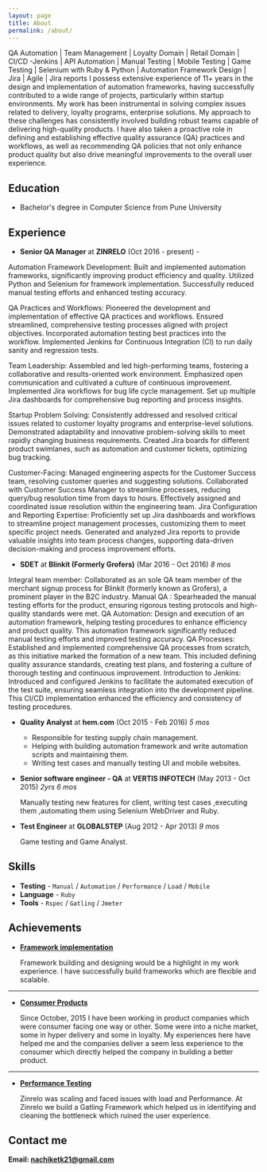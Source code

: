 ```yaml
---
layout: page
title: About
permalink: /about/
---
```


QA Automation | Team Management | Loyalty Domain | Retail Domain | CI/CD -Jenkins | API Automation | Manual Testing | Mobile Testing | Game Testing | Selenium with Ruby & Python | Automation Framework Design | Jira | Agile | Jira reports
I possess extensive experience of 11+ years in the design and implementation of automation frameworks, having successfully contributed to a wide range of projects, particularly within startup environments. My work has been instrumental in solving complex issues related to delivery, loyalty programs, enterprise solutions. My approach to these challenges has consistently involved building robust teams capable of delivering high-quality products. I have also taken a proactive role in defining and establishing effective quality assurance (QA) practices and workflows, as well as recommending QA policies that not only enhance product quality but also drive meaningful improvements to the overall user experience.

## Education

* Bachelor's degree in Computer Science from Pune University

## Experience

* **Senior QA Manager** at **ZINRELO** (Oct 2016 - present) _-_

Automation Framework Development: Built and implemented automation frameworks, significantly improving product efficiency and quality.
Utilized Python and Selenium for framework implementation.
Successfully reduced manual testing efforts and enhanced testing accuracy.

QA Practices and Workflows: Pioneered the development and implementation of effective QA practices and workflows.
Ensured streamlined, comprehensive testing processes aligned with project objectives.
Incorporated automation testing best practices into the workflow.
Implemented Jenkins for Continuous Integration (CI) to run daily sanity and regression tests.

Team Leadership: Assembled and led high-performing teams, fostering a collaborative and results-oriented work environment.
Emphasized open communication and cultivated a culture of continuous improvement.
Implemented Jira workflows for bug life cycle management.
Set up multiple Jira dashboards for comprehensive bug reporting and process insights.

Startup Problem Solving: Consistently addressed and resolved critical issues related to customer loyalty programs and enterprise-level solutions.
Demonstrated adaptability and innovative problem-solving skills to meet rapidly changing business requirements.
Created Jira boards for different product swimlanes, such as automation and customer tickets, optimizing bug tracking.

Customer-Facing: Managed engineering aspects for the Customer Success team, resolving customer queries and suggesting solutions.
Collaborated with Customer Success Manager to streamline processes, reducing query/bug resolution time from days to hours.
Effectively assigned and coordinated issue resolution within the engineering team.
Jira Configuration and Reporting Expertise: Proficiently set up Jira dashboards and workflows to streamline project management processes, customizing them to meet specific project needs.  Generated and analyzed Jira reports to provide valuable insights into team process changes, supporting data-driven decision-making and process improvement efforts.


* **SDET** at **Blinkit (Formerly Grofers)** (Mar 2016 - Oct 2016) _8 mos_

Integral team member: Collaborated as an sole QA team member of the merchant signup process for Blinkit (formerly known as Grofers), a prominent player in the B2C industry.
Manual QA : Spearheaded the manual testing efforts for the product, ensuring rigorous testing protocols and high-quality standards were met.
QA Automation: Design and execution of an automation framework, helping testing procedures to enhance efficiency and product quality. This automation framework significantly reduced manual testing efforts and improved testing accuracy.
QA Processes: Established and implemented comprehensive QA processes from scratch, as this initiative marked the formation of a new team. This included defining quality assurance standards, creating test plans, and fostering a culture of thorough testing and continuous improvement.
Introduction to Jenkins: Introduced and configured Jenkins to facilitate the automated execution of the test suite, ensuring seamless integration into the development pipeline. This CI/CD implementation enhanced the efficiency and consistency of testing procedures.

* **Quality Analyst** at **hem.com** (Oct 2015 - Feb 2016) _5 mos_

   * Responsible for testing supply chain management.
   * Helping with building automation framework and write automation scripts and
     maintaining them.
   * Writing test cases and manually testing UI and mobile websites.

* **Senior software engineer - QA** at **VERTIS INFOTECH** (May 2013 - Oct 2015) _2yrs 6 mos_

    Manually testing new features for client, writing test cases ,executing
    them ,automating them using Selenium WebDriver and Ruby.

* **Test Engineer** at **GLOBALSTEP** (Aug 2012 - Apr 2013) _9 mos_

     Game testing and Game Analyst.

## Skills

* **Testing** - `Manual` / `Automation` / `Performance` / `Load` / `Mobile`
* **Language** - `Ruby`
* **Tools** - `Rspec` / `Gatling` / `Jmeter`


## Achievements


* [**Framework implementation**](#)

   Framework building and designing would be a highlight in my work experience.
   I have successfully build frameworks which are flexible and scalable.

***

* [**Consumer Products**](#)

    Since October, 2015 I have been working in product companies which were
    consumer facing one way or other. Some were into a niche market, some in hyper
    delivery and some in loyalty.
    My experiences here have helped me and the companies deliver a seem less
    experience to the consumer which directly helped the company in building a
    better product.

***

* [**Performance Testing**](#)

    Zinrelo was scaling and faced issues with load and Performance. At Zinrelo we
    build a Gatling Framework which helped us in identifying and cleaning the
    bottleneck which ruined the user experience.


## Contact me

**Email: [nachiketk21@gmail.com](mailto:nachiketk21@gmail.com)**
